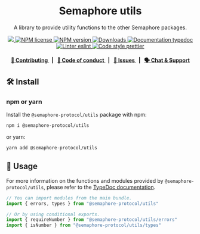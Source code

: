 <p align="center">
    <h1 align="center">
        Semaphore utils
    </h1>
    <p align="center">A library to provide utility functions to the other Semaphore packages.</p>
</p>

<p align="center">
    <a href="https://github.com/semaphore-protocol">
        <img src="https://img.shields.io/badge/project-Semaphore-blue.svg?style=flat-square">
    </a>
    <a href="https://github.com/semaphore-protocol/semaphore/blob/main/LICENSE">
        <img alt="NPM license" src="https://img.shields.io/npm/l/%40semaphore-protocol%2Futils?style=flat-square">
    </a>
    <a href="https://www.npmjs.com/package/@semaphore-protocol/utils">
        <img alt="NPM version" src="https://img.shields.io/npm/v/@semaphore-protocol/utils?style=flat-square" />
    </a>
    <a href="https://npmjs.org/package/@semaphore-protocol/utils">
        <img alt="Downloads" src="https://img.shields.io/npm/dm/@semaphore-protocol/utils.svg?style=flat-square" />
    </a>
    <a href="https://js.semaphore.pse.dev/modules/_semaphore_protocol_utils">
        <img alt="Documentation typedoc" src="https://img.shields.io/badge/docs-typedoc-744C7C?style=flat-square">
    </a>
    <a href="https://eslint.org/">
        <img alt="Linter eslint" src="https://img.shields.io/badge/linter-eslint-8080f2?style=flat-square&logo=eslint" />
    </a>
    <a href="https://prettier.io/">
        <img alt="Code style prettier" src="https://img.shields.io/badge/code%20style-prettier-f8bc45?style=flat-square&logo=prettier" />
    </a>
</p>

<div align="center">
    <h4>
        <a href="https://github.com/semaphore-protocol/semaphore/blob/main/CONTRIBUTING.md">
            👥 Contributing
        </a>
        <span>&nbsp;&nbsp;|&nbsp;&nbsp;</span>
        <a href="https://github.com/semaphore-protocol/semaphore/blob/main/CODE_OF_CONDUCT.md">
            🤝 Code of conduct
        </a>
        <span>&nbsp;&nbsp;|&nbsp;&nbsp;</span>
        <a href="https://github.com/semaphore-protocol/semaphore/contribute">
            🔎 Issues
        </a>
        <span>&nbsp;&nbsp;|&nbsp;&nbsp;</span>
        <a href="https://semaphore.pse.dev/discord">
            🗣️ Chat &amp; Support
        </a>
    </h4>
</div>

## 🛠 Install

### npm or yarn

Install the `@semaphore-protocol/utils` package with npm:

```bash
npm i @semaphore-protocol/utils
```

or yarn:

```bash
yarn add @semaphore-protocol/utils
```

## 📜 Usage

For more information on the functions and modules provided by `@semaphore-protocol/utils`, please refer to the [TypeDoc documentation](https://js.semaphore.pse.dev/modules/_semaphore_protocol_utils).

```typescript
// You can import modules from the main bundle.
import { errors, types } from "@semaphore-protocol/utils"

// Or by using conditional exports.
import { requireNumber } from "@semaphore-protocol/utils/errors"
import { isNumber } from "@semaphore-protocol/utils/types"
```
